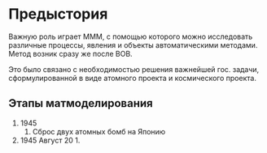 # Предыстория
Важную роль играет МММ, с помощью которого можно исследовать различные процессы, явления и объекты автоматическими методами.
Метод возник сразу же после ВОВ.

Это было связано с необходимостью решения важнейшей гос. задачи, сформулированной в виде атомного проекта и космического проекта.

## Этапы матмоделирования
1. 1945
	1. Сброс двух атомных бомб на Японию
2. 1945 Август 20
	1. 
